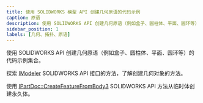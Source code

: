 ```yaml
---
title: 使用 SOLIDWORKS 模型 API 创建几何原语的代码示例
caption: 原语
description: 使用 SOLIDWORKS API 创建几何原语（例如盒子、圆柱体、平面、圆环等）的代码示例集合。
sidebar_position: 1
labels: [几何、拓扑、原语]
---
```

使用 SOLIDWORKS API 创建几何原语（例如盒子、圆柱体、平面、圆环等）的代码示例集合。

探索 [IModeler](https://help.solidworks.com/2018/english/api/sldworksapi/SolidWorks.Interop.sldworks~SolidWorks.Interop.sldworks.IModeler.html) SOLIDWORKS API 接口的方法，了解创建几何对象的方法。

使用 [IPartDoc::CreateFeatureFromBody3](https://help.solidworks.com/2016/english/api/sldworksapi/SOLIDWORKS.Interop.sldworks~SOLIDWORKS.Interop.sldworks.IPartDoc~CreateFeatureFromBody3.html) SOLIDWORKS API 方法从临时体创建永久体。